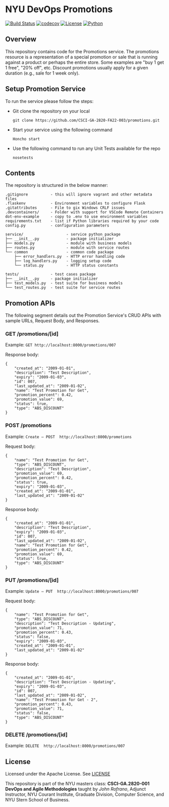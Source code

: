 # NYU DevOps Promotions

[![Build Status](https://github.com/nyudevops-promotions/promotions/actions/workflows/ci.yml/badge.svg)](https://github.com/nyudevops-promotions/promotions/actions)
[![codecov](https://codecov.io/gh/nyudevops-promotions/promotions/branch/main/graph/badge.svg?token=7QW1Z8EFFN)](https://codecov.io/gh/nyudevops-promotions/promotions)
[![License](https://img.shields.io/badge/License-Apache_2.0-blue.svg)](https://opensource.org/licenses/Apache-2.0)
[![Python](https://img.shields.io/badge/Language-Python-blue.svg)](https://python.org/)

## Overview

This repository contains code for the Promotions service. The promotions resource is a representation of a special promotion or sale that is running against a product or perhaps the entire store. Some examples are "buy 1 get 1 free", "20% off", etc. Discount promotions usually apply for a given duration (e.g., sale for 1 week only). 

## Setup Promotion Service

To run the service please follow the steps:

- Git clone the repository on your local

    `git clone https://github.com/CSCI-GA-2820-FA22-003/promotions.git`

- Start your service using the following command

    `Honcho start`

- Use the following command to run any Unit Tests available for the repo

    `nosetests`

## Contents

The repository is structured in the below manner:

```text
.gitignore          - this will ignore vagrant and other metadata files
.flaskenv           - Environment variables to configure Flask
.gitattributes      - File to gix Windows CRLF issues
.devcontainers/     - Folder with support for VSCode Remote Containers
dot-env-example     - copy to .env to use environment variables
requirements.txt    - list if Python libraries required by your code
config.py           - configuration parameters

service/                   - service python package
├── __init__.py            - package initializer
├── models.py              - module with business models
├── routes.py              - module with service routes
└── common                 - common code package
    ├── error_handlers.py  - HTTP error handling code
    ├── log_handlers.py    - logging setup code
    └── status.py          - HTTP status constants

tests/              - test cases package
├── __init__.py     - package initializer
├── test_models.py  - test suite for business models
└── test_routes.py  - test suite for service routes
```

## Promotion APIs

The following segment details out the Promotion Service's CRUD APIs with sample URLs, Request Body, and Responses. 

### GET /promotions/[id]

Example: `GET http://localhost:8000/promotions/007`

Response body:

    {
        "created_at": "2009-01-01",
        "description": "Test Description",
        "expiry": "2009-01-03",
        "id": 007,
        "last_updated_at": "2009-01-02",
        "name": "Test Promotion for Get",
        "promotion_percent": 0.42,
        "promotion_value": 69,
        "status": true,
        "type": "ABS_DISCOUNT"
    }


### POST /promotions

Example: `Create – POST  http://localhost:8000/promotions`

Request body:

    {
        "name": "Test Promotion for Get",
        "type": "ABS_DISCOUNT",
        "description": "Test Description",
        "promotion_value": 69,
        "promotion_percent": 0.42,
        "status": true,
        "expiry": "2009-01-03",
        "created_at": "2009-01-01",
        "last_updated_at": "2009-01-02"
    }

Response body:

    {
        "created_at": "2009-01-01",
        "description": "Test Description",
        "expiry": "2009-01-03",
        "id": 007,
        "last_updated_at": "2009-01-02",
        "name": "Test Promotion for Get",
        "promotion_percent": 0.42,
        "promotion_value": 69,
        "status": true,
        "type": "ABS_DISCOUNT"
    }


### PUT /promotions/[id]

Example: `Update – PUT  http://localhost:8000/promotions/007`

Request body:

    {
        "name": "Test Promotion for Get",
        "type": "ABS_DISCOUNT",
        "description": "Test Description - Updating",
        "promotion_value": 71,
        "promotion_percent": 0.43,
        "status": false,
        "expiry": "2009-01-03",
        "created_at": "2009-01-01",
        "last_updated_at": "2009-01-02"
    }

Response body:

    {
        "created_at": "2009-01-01",
        "description": "Test Description - Updating",
        "expiry": "2009-01-03",
        "id": 007,
        "last_updated_at": "2009-01-02",
        "name": "Test Promotion for Get - 2",
        "promotion_percent": 0.43,
        "promotion_value": 71,
        "status": false,
        "type": "ABS_DISCOUNT"
    }


### DELETE /promotions/[id]

Example: `DELETE  http://localhost:8000/promotions/007`


## License

Licensed under the Apache License. See [LICENSE](LICENSE)

This repository is part of the NYU masters class: **CSCI-GA.2820-001 DevOps and Agile Methodologies** taught by *John Rofrano*, Adjunct Instructor, NYU Courant Institute, Graduate Division, Computer Science, and NYU Stern School of Business.
